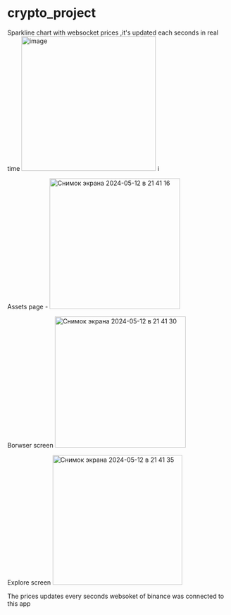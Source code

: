 # crypto_project


Sparkline chart with websocket prices ,it's updated each seconds in real time 
<img width="305" alt="image" src="https://github.com/rahimov27/crypto-app-flutter/assets/89564054/02decd2a-7f10-46e5-883e-6a0791c215e4"> i


Assets page - <img width="296" alt="Снимок экрана 2024-05-12 в 21 41 16" src="https://github.com/rahimov27/crypto-app-flutter/assets/89564054/04175d38-dde7-49f0-9184-6a8f90eb3c77">

Borwser screen
<img width="297" alt="Снимок экрана 2024-05-12 в 21 41 30" src="https://github.com/rahimov27/crypto-app-flutter/assets/89564054/6b92b867-c159-4511-81eb-6021f5b8a121">


Explore screen 
<img width="294" alt="Снимок экрана 2024-05-12 в 21 41 35" src="https://github.com/rahimov27/crypto-app-flutter/assets/89564054/3b80b238-5a7c-42ec-a073-3e06984c995a">

The prices updates every seconds websoket of binance was connected to this app
